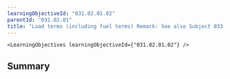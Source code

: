 ```yaml
---
learningObjectiveId: "031.02.01.02"
parentId: "031.02.01"
title: "Load terms (including fuel terms) Remark: See also Subject 033."
---
```


```tsx eval
<LearningObjectives learningObjectiveId={"031.02.01.02"} />
```

## Summary
